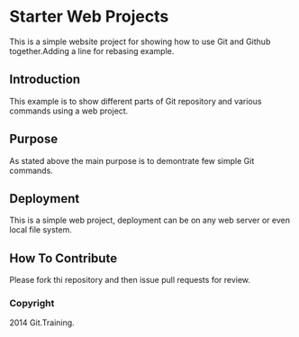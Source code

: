 # Starter Web Projects

This is a simple website project for showing how to use Git and Github together.Adding a line for rebasing example.

## Introduction

This example is to show different parts of Git repository and various commands using a web project.

## Purpose

As stated above the main purpose is to demontrate few simple Git commands.

## Deployment

This is a simple web project, deployment can be on any web server or even local file system.

## How To Contribute

Please fork thi repository and then issue pull requests for review.

### Copyright

2014 Git.Training. 

